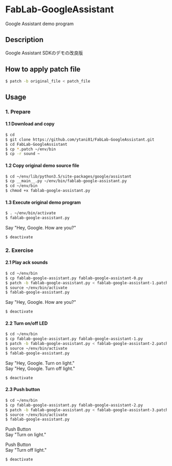 # FabLab-GoogleAssistant
Google Assistant demo program 

## Description
Google Assistant SDKのデモの改良版

## How to apply patch file

```bash
$ patch -b original_file < patch_file
```

## Usage

### 1. Prepare

#### 1.1 Download and copy
```bash
$ cd
$ git clone https://github.com/ytani01/FabLab-GoogleAssistant.git
$ cd FabLab-GoogleAssistant
$ cp *.patch ~/env/bin
$ cp -r sound ~
```

#### 1.2 Copy original demo source file
```bash
$ cd ~/env/lib/python3.5/site-packages/google/assistant
$ cp __main__.py ~/env/bin/fablab-google-assistant.py
$ cd ~/env/bin
$ chmod +x fablab-google-assistant.py
```

#### 1.3 Execute original demo program

```bash
$ . ~/env/bin/activate
$ fablab-google-assistant.py
```
Say "Hey, Google. How are you?"

```bash
$ deactivate
```

### 2. Exercise

#### 2.1 Play ack sounds

```bash
$ cd ~/env/bin
$ cp fablab-google-assistant.py fablab-google-assistant-0.py
$ patch -b fablab-google-assistant.py < fablab-google-assistant-1.patch
$ source ~/env/bin/activate
$ fablab-google-assistant.py
```
Say "Hey, Google. How are you?"

```bash
$ deactivate
```

#### 2.2 Turn on/off LED

```bash
$ cd ~/env/bin
$ cp fablab-google-assistant.py fablab-google-assistant-1.py
$ patch -b fablab-google-assistant.py < fablab-google-assistant-2.patch
$ source ~/env/bin/activate
$ fablab-google-assistant.py
```
Say "Hey, Google. Turn on light."  
Say "Hey, Google. Turn off light."

```bash
$ deactivate
```

#### 2.3 Push button

```bash
$ cd ~/env/bin
$ cp fablab-google-assistant.py fablab-google-assistant-2.py
$ patch -b fablab-google-assistant.py < fablab-google-assistant-3.patch
$ source ~/env/bin/activate
$ fablab-google-assistant.py
```
Push Button  
Say "Turn on light."

Push Button  
Say "Turn off light."

```bash
$ deactivate
```

